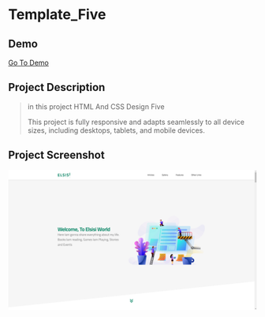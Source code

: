 # Template_Five

## Demo
[Go To Demo](https://mohammedelsisi21.github.io/Template_Five/)

## Project Description
> in this project HTML And CSS Design Five
> 
> This project is fully responsive and adapts seamlessly to all device sizes, including desktops, tablets, and mobile devices.


## Project Screenshot
![Project Screenshot](./images/GitHub.png)